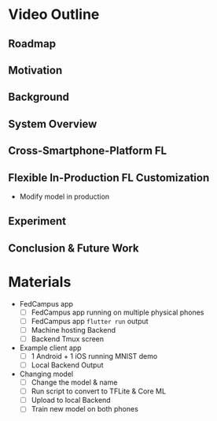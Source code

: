 # Video Outline

## Roadmap

## Motivation

## Background

## System Overview

## Cross-Smartphone-Platform FL

## Flexible In-Production FL Customization

- Modify model in production

## Experiment

## Conclusion & Future Work

# Materials

- FedCampus app
    - [ ] FedCampus app running on multiple physical phones
    - [ ] FedCampus app `flutter run` output
    - [ ] Machine hosting Backend
    - [ ] Backend Tmux screen
- Example client app
    - [ ] 1 Android + 1 iOS running MNIST demo
    - [ ] Local Backend Output
- Changing model
    - [ ] Change the model & name
    - [ ] Run script to convert to TFLite & Core ML
    - [ ] Upload to local Backend
    - [ ] Train new model on both phones
